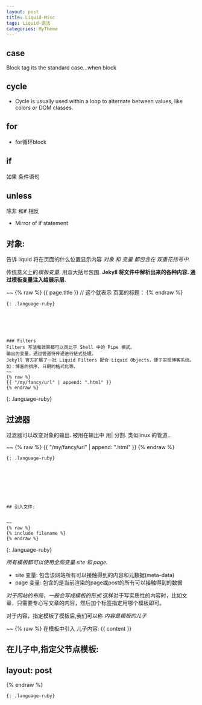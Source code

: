 ```yaml
---
layout: post
title: Liquid-Misc
tags: Liquid-语法
categories: MyTheme
---
```




## case 

Block tag its the standard case...when block




## cycle 
- Cycle is usually used within a loop to alternate between values, like colors or DOM classes.


## for 
- for循环block


## if 
如果  条件语句


## unless 
除非 和if 相反
- Mirror of if statement




## 对象:
告诉 liquid 将在页面的什么位置显示内容
*对象 和 变量 都包含在 双重花括号中.*




传统意义上的*模板变量*. 用双大括号包围.
**Jekyll 将文件中解析出来的各种内容. 通过模板变量注入给展示层.**

~~
{% raw %}
{{ page.title }}      // 这个就表示 页面的标题：
{% endraw %}
~~~
{: .language-ruby}






### Filters
Filters 写法和效果都可以类比于 Shell 中的 Pipe 模式。
输出的变量，通过管道符传递进行链式处理。
Jekyll 官方扩展了一批 Liquid Filters 配合 Liquid Objects，便于实现博客系统。如：博客的排序、日期的格式化等。
~~
{% raw %}
{{ "/my/fancy/url" | append: ".html" }}
{% endraw %}
~~~
{: .language-ruby}



## 过滤器
过滤器可以改变对象的输出.
被用在输出中 用| 分割. 类似linux 的管道..

~~
{% raw %}
    {{ "/my/fancy/url" | append: ".html" }}
{% endraw %}
~~~
{: .language-ruby}








## 引入文件: 


~~
{% raw %}
{% include filename %}
{% endraw %}
~~~
{: .language-ruby}

*所有模板都可以使用全局变量 site 和 page.*

- site 变量: 包含该网站所有可以接触得到的内容和元数据(meta-data)
- page 变量: 包含的是当前渲染的page或post的所有可以接触得到的数据


*对于网站的布局，一般会写成模板的形式*
这样对于写实质性的内容时，比如文章，只需要专心写文章的内容，然后加个标签指定用哪个模板即可。

对于内容，指定模板了模板后,我们可以称 *内容是模板的儿子*


~~
{% raw %}
在模板中引入 儿子内容:  {{ content }}

 在儿子中,指定父节点模板:
---
layout: post
---
{% endraw %}
~~~
{: .language-ruby}














